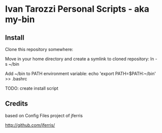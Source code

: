 Ivan Tarozzi Personal Scripts - aka my-bin
=========================================


Install
-------
Clone this repository somewhere:

Move in your home directory and create a  symlink to cloned repository:
    ln -s <my-bin-path> ~/bin

Add ~/bin to PATH environment variable:
    echo 'export PATH=$PATH:~/bin' >> .bashrc

TODO:
create install script

Credits
-------
based on Config Files project of jferris

http://github.com/jferris/


